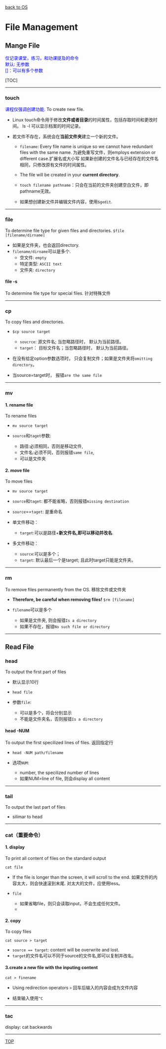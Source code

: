 [back to OS](../index.md)

# File Management

## Mange File 

<font color='blue'>
仅记录课堂，练习，和功课提及的命令<br>
默认: 无参数<br>
[]：可以有多个参数
</font>

[TOC]

***

### touch

<font color='blue'>
课程仅强调创建功能.
</font>
To create new file.

- Linux touch命令用于修改**文件或者目录**的时间属性，包括存取时间和更改时间。
	ls -l 可以显示档案的时间记录。

- 若文件不存在，系统会在**当前文件夹**建立一个新的文件。
	- `filename`: Every file name is unique so we cannot have redundant files with the same name.
		为避免重写文件，则employs extension or different case.扩展名或大小写
		如果新创建的文件名与已经存在的文件名相同，只修改原有文件的时间属性。

	- The file will be created in your **current directory**.
	- `touch filename pathname`：只会在当前的文件夹创建空白文件，即pathname无效。
	- 如果想创建新文件并编辑文件内容，使用`$gedit`.

***

### file

To determine file type for given files and directories.
`$file [filename/dirname]`

- 如果是文件夹，也会返回directory.
- `filename/dirname`可以是多个.
	- 空文件: `empty`
	- 特定类型: `ASCII text`
	- 文件夹: `directory`

#### file -s

To determine file type for special files.
针对特殊文件

***

### cp

To copy files and directories.

- `$cp source target`
	- `soucrce`: 源文件名; 当忽略路径时， 默认为当前路径。
	- `target`： 目标文件名；当忽略路径时， 默认为当前路径。

- 在没有给定option参数选项时， 只会复制文件；如果是文件夹将`omitting directory`。

- 当source=target时， 报错`are the same file`

***

### mv

#### 1. rename file

To rename files

- `mv source target`

- `source`和`taget`参数:
	- 路径:必须相同，否则是移动文件,
	- 文件名:必须不同，否则报错`same file`,
	- 可以是文件夹

#### 2. move file

To move files

- `mv source target`

- `source`和`taget`: 都不能省略，否则报错`missing destination`
- `source`==`taget`: 是重命名
- 单文件移动：
	- `target`:可以是路径+**新文件名,即可以移动并改名**.
- 多文件移动：
	- `source`:可以是多个；
	- `target`: 默认最后一个是target; 且此时target只能是文件夹。

***

### rm

To remove files permanently from the OS.
移除文件或文件夹 

- **Therefore, be careful when removing files!**
`$rm [filename]`

- `filename`可以是多个
	- 如果是文件夹, 则会报错`Is a directory`
	- 如果不存在，报错`No such file or directory`

***

## Read File

### head

To output the first part of files
- 默认显示10行

- `head file`

- 参数`file`:
	- 可以是多个，将会分别显示
	- 不能是文件夹名，否则报错`Is a directory`


#### head -NUM

To output the first specilized lines of files.
返回指定行

- `head -NUM path/filename`

- 选项`NUM`: 
	- number, the specilized number of lines
	- 如果NUM>line of file, 则会display all content

***

### tail

To output the last part of files

- silimar to head

***

### cat（重要命令）

#### 1. display 

To print all content of files on the standard output

`cat file`

- If the file is longer than the screen, it will scroll to the end.
	如果文件的内容太大，则会快速滚到末尾.
	对太大的文件，应使用less。

- `file`
	- 如果省略file，则只会读取input，不会生成任何文件。
	- 
#### 2. copy

To copy files

`cat source > target`

- `source == target`: content will be overwrite and lost.
- `target`的文件名可以不同于source的文件名,即可以复制并改名。

#### 3.create a new file with the inputing content

`cat > finename`

- Using redirection operators `>`
	回车后输入的内容会成为文件内容

- 结束输入使用`^C`



***

### tac

display: cat backwards

***

[TOP](#file-management)
